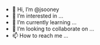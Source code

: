 - 👋 Hi, I’m @jsooney
- 👀 I’m interested in ...
- 🌱 I’m currently learning ...
- 💞️ I’m looking to collaborate on ...
- 📫 How to reach me ...

<!---
jsooney/jsooney is a ✨ special ✨ repository because its `README.md` (this file) appears on your GitHub profile.
You can click the Preview link to take a look at your changes.
--->
